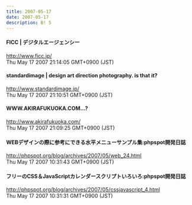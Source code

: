 ```yaml
---
title: 2007-05-17
date: 2007-05-17
description: B! 5
---
```


#### FICC | デジタルエージェンシー
http://www.ficc.jp/<br>
Thu May 17 2007 21:14:05 GMT+0900 (JST)<br>


#### standardimage | design art direction photography. is that it?
http://www.standardimage.jp/<br>
Thu May 17 2007 21:10:51 GMT+0900 (JST)<br>


#### WWW.AKIRAFUKUOKA.COM...?
http://www.akirafukuoka.com/<br>
Thu May 17 2007 21:09:25 GMT+0900 (JST)<br>


#### WEBデザインの際に参考にできる水平メニューサンプル集:phpspot開発日誌
http://phpspot.org/blog/archives/2007/05/web_24.html<br>
Thu May 17 2007 10:31:43 GMT+0900 (JST)<br>


#### フリーのCSS＆JavaScriptカレンダースクリプトいろいろ:phpspot開発日誌
http://phpspot.org/blog/archives/2007/05/cssjavascript_4.html<br>
Thu May 17 2007 10:31:31 GMT+0900 (JST)<br>


